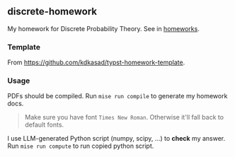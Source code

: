 ## discrete-homework

My homework for Discrete Probability Theory. See in [homeworks](./homeworks/).

### Template

From https://github.com/kdkasad/typst-homework-template.

### Usage

PDFs should be compiled. Run `mise run compile` to generate my homework docs.

> Make sure you have font `Times New Roman`. Otherwise it'll fall back to default fonts.

I use LLM-generated Python script (numpy, scipy, ...) to **check** my answer. Run `mise run compute` to run copied python script.
